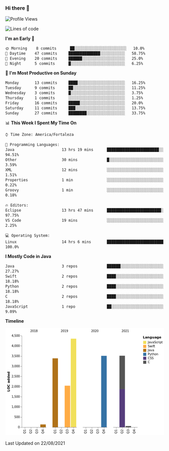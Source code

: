 ### Hi there 👋

<!--
**samuelpsouza/samuelpsouza** is a ✨ _special_ ✨ repository because its `README.md` (this file) appears on your GitHub profile.

Here are some ideas to get you started:

- 🔭 I’m currently working on ...
- 🌱 I’m currently learning ...
- 👯 I’m looking to collaborate on ...
- 🤔 I’m looking for help with ...
- 💬 Ask me about ...
- 📫 How to reach me: ...
- 😄 Pronouns: ...
- ⚡ Fun fact: ...
-->

<!--START_SECTION:waka-->
![Profile Views](http://img.shields.io/badge/Profile%20Views-22-blue)

![Lines of code](https://img.shields.io/badge/From%20Hello%20World%20I%27ve%20Written-16995%20lines%20of%20code-blue)

**I'm an Early 🐤** 

```text
🌞 Morning    8 commits      ██░░░░░░░░░░░░░░░░░░░░░░░   10.0% 
🌆 Daytime    47 commits     ██████████████░░░░░░░░░░░   58.75% 
🌃 Evening    20 commits     ██████░░░░░░░░░░░░░░░░░░░   25.0% 
🌙 Night      5 commits      █░░░░░░░░░░░░░░░░░░░░░░░░   6.25%

```
📅 **I'm Most Productive on Sunday** 

```text
Monday       13 commits     ████░░░░░░░░░░░░░░░░░░░░░   16.25% 
Tuesday      9 commits      ██░░░░░░░░░░░░░░░░░░░░░░░   11.25% 
Wednesday    3 commits      █░░░░░░░░░░░░░░░░░░░░░░░░   3.75% 
Thursday     1 commits      ░░░░░░░░░░░░░░░░░░░░░░░░░   1.25% 
Friday       16 commits     █████░░░░░░░░░░░░░░░░░░░░   20.0% 
Saturday     11 commits     ███░░░░░░░░░░░░░░░░░░░░░░   13.75% 
Sunday       27 commits     ████████░░░░░░░░░░░░░░░░░   33.75%

```


📊 **This Week I Spent My Time On** 

```text
⌚︎ Time Zone: America/Fortaleza

💬 Programming Languages: 
Java                     13 hrs 19 mins      ███████████████████████░░   94.51% 
Other                    30 mins             █░░░░░░░░░░░░░░░░░░░░░░░░   3.59% 
XML                      12 mins             ░░░░░░░░░░░░░░░░░░░░░░░░░   1.51% 
Properties               1 min               ░░░░░░░░░░░░░░░░░░░░░░░░░   0.22% 
Groovy                   1 min               ░░░░░░░░░░░░░░░░░░░░░░░░░   0.18%

🔥 Editors: 
Eclipse                  13 hrs 47 mins      ████████████████████████░   97.75% 
VS Code                  19 mins             ░░░░░░░░░░░░░░░░░░░░░░░░░   2.25%

💻 Operating System: 
Linux                    14 hrs 6 mins       █████████████████████████   100.0%

```

**I Mostly Code in Java** 

```text
Java                     3 repos             ██████░░░░░░░░░░░░░░░░░░░   27.27% 
Swift                    2 repos             ████░░░░░░░░░░░░░░░░░░░░░   18.18% 
Python                   2 repos             ████░░░░░░░░░░░░░░░░░░░░░   18.18% 
C                        2 repos             ████░░░░░░░░░░░░░░░░░░░░░   18.18% 
JavaScript               1 repo              ██░░░░░░░░░░░░░░░░░░░░░░░   9.09%

```


**Timeline**

![Chart not found](https://raw.githubusercontent.com/samuelpsouza/samuelpsouza/main/charts/bar_graph.png) 


 Last Updated on 22/08/2021
<!--END_SECTION:waka-->